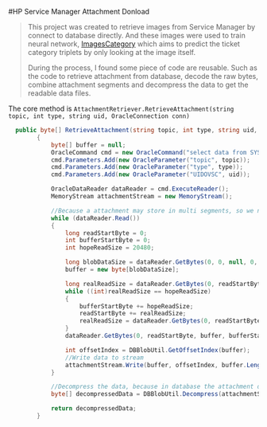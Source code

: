 #HP Service Manager Attachment Donload
> This project was created to retrieve images from Service Manager by connect to database directly. And these images were used to train neural network, [ImagesCategory](https://github.com/daizhen/ImagesCategory "ImagesCategory") which aims to predict the ticket category triplets by only looking at the image itself. 
> 
> During the process, I found some piece of code are reusable. Such as the code to retrieve attachment from database, decode the raw bytes, combine attachment segments and decompress the data to get the readable data files.

The core method is `AttachmentRetriever.RetrieveAttachment(string topic, int type, string uid, OracleConnection conn) `

```csharp
  public byte[] RetrieveAttachment(string topic, int type, string uid, OracleConnection conn)
        {
            byte[] buffer = null;
            OracleCommand cmd = new OracleCommand("select data from SYSATTACHMEM1 where application='incidents' and  topic=:topic and type=:type and \"UID\"=:UIDOVSC order by segment", conn);
            cmd.Parameters.Add(new OracleParameter("topic", topic));
            cmd.Parameters.Add(new OracleParameter("type", type));
            cmd.Parameters.Add(new OracleParameter("UIDOVSC", uid));

            OracleDataReader dataReader = cmd.ExecuteReader();
            MemoryStream attachmentStream = new MemoryStream();

            //Because a attachment may store in multi segments, so we need to loop and read all the segments.
            while (dataReader.Read())
            {
                long readStartByte = 0;
                int bufferStartByte = 0;
                int hopeReadSize = 20480;

                long blobDataSize = dataReader.GetBytes(0, 0, null, 0, 0);
                buffer = new byte[blobDataSize];

                long realReadSize = dataReader.GetBytes(0, readStartByte, buffer, bufferStartByte, hopeReadSize);
                while ((int)realReadSize == hopeReadSize)
                {
                    bufferStartByte += hopeReadSize;
                    readStartByte += realReadSize;
                    realReadSize = dataReader.GetBytes(0, readStartByte, buffer, bufferStartByte, hopeReadSize);
                }
                dataReader.GetBytes(0, readStartByte, buffer, bufferStartByte, (int)realReadSize);

                int offsetIndex = DBBlobUtil.GetOffsetIndex(buffer);
                //Write data to stream
                attachmentStream.Write(buffer, offsetIndex, buffer.Length - offsetIndex);
            }

            //Decompress the data, because in database the attachment data is compressed.
            byte[] decompressedData = DBBlobUtil.Decompress(attachmentStream.ToArray());

            return decompressedData;
        }
```

